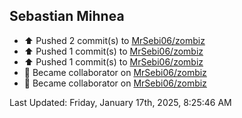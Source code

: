 <h2>Sebastian Mihnea</h2>

<!--RECENT_ACTIVITY:start-->
- ⬆️ Pushed 2 commit(s) to [MrSebi06/zombiz](https://github.com/MrSebi06/zombiz)<br>
- ⬆️ Pushed 1 commit(s) to [MrSebi06/zombiz](https://github.com/MrSebi06/zombiz)<br>
- ⬆️ Pushed 1 commit(s) to [MrSebi06/zombiz](https://github.com/MrSebi06/zombiz)<br>
- 🤝 Became collaborator on [MrSebi06/zombiz](https://github.com/MrSebi06/zombiz)<br>
- 🤝 Became collaborator on [MrSebi06/zombiz](https://github.com/MrSebi06/zombiz)<br>
<!--RECENT_ACTIVITY:end-->
<!--RECENT_ACTIVITY:last_update-->
Last Updated: Friday, January 17th, 2025, 8:25:46 AM
<!--RECENT_ACTIVITY:last_update_end-->

<!---LOL-STATS-START-HERE--->
<!---LOL-STATS-END-HERE--->
